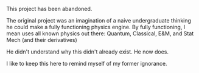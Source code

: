 This project has been abandoned. 

The original project was an imagination of a naive undergraduate thinking he could make a fully functioning physics engine.
By fully functioning, I mean uses all known physics out there: Quantum, Classical, E&M, and Stat Mech (and their derivatives)

He didn't understand why this didn't already exist.
He now does.

I like to keep this here to remind myself of my former ignorance.

